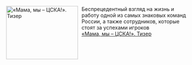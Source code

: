 <!--2025-01-25 08:00:20-->
<div class="yb">
  <div class="rss smaller1 kino_kino"><a href="https://www.kino-teatr.ru/video/45698/" title="«Мама, мы – ЦСКА&#33;». Тизер"><img src="https://www.kino-teatr.ru/video/8/9/45698/poster.jpg" width="196" height="147" align="left" hspace="5" style="margin: 0px 10px 0px 5px" alt="«Мама, мы – ЦСКА&#33;». Тизер"/></a>Беспрецедентный взгляд на жизнь и работу одной из самых знаковых команд России, а также сотрудников, которые стоят за успехами игроков <br><a class="light" href="https://www.kino-teatr.ru/video/45698/">«Мама, мы – ЦСКА!». Тизер</a></div>
</div>
